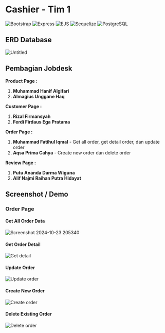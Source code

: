 ﻿# Cashier - Tim 1

![Bootstrap](https://img.shields.io/badge/Bootstrap-563D7C?style=for-the-badge&logo=bootstrap&logoColor=white)
![Express](https://img.shields.io/badge/Express.js-404D59?style=for-the-badge)
![EJS](https://img.shields.io/badge/EJS-8BC34A?style=for-the-badge)
![Sequelize](https://img.shields.io/badge/Sequelize-52B0E7?style=for-the-badge&logo=sequelize&logoColor=white)
![PostgreSQL](https://img.shields.io/badge/PostgreSQL-336791?style=for-the-badge&logo=postgresql&logoColor=white)

## ERD Database

![Untitled](https://github.com/user-attachments/assets/76da9891-36e0-44ac-bb9d-1d617428eabd)

## Pembagian Jobdesk

**Product Page :**

1. **Muhammad Hanif Algifari**
2. **Almagius Unggane Haq**

**Customer Page :**

1. **Rizal Firmansyah**
2. **Ferdi Firdaus Ega Pratama**

**Order Page :**

1. **Muhammad Fatihul Iqmal** - Get all order, get detail order, dan update order
2. **Aqsa Prima Cahya** - Create new order dan delete order

**Review Page :**

1. **Putu Ananda Darma Wiguna**
2. **Alif Najmi Raihan Putra Hidayat**

## Screenshot / Demo

### Order Page

#### Get All Order Data

![Screenshot 2024-10-23 205340](https://github.com/user-attachments/assets/c849e873-50b4-412e-b5b9-5f59def7dd90)

#### Get Order Detail

![Get detail](https://github.com/user-attachments/assets/bed57ddb-f4b6-4767-b227-71374a732c6b)

#### Update Order

![Update order](https://github.com/user-attachments/assets/23d1094f-0a98-495a-a47a-b519bf97926a)

#### Create New Order

![Create order](https://github.com/user-attachments/assets/9599516b-c515-4d51-88a6-1a23b179ca27)

#### Delete Existing Order

![Delete order](https://github.com/user-attachments/assets/452b3d21-8b48-4e97-b185-7bbcb23c8a10)
